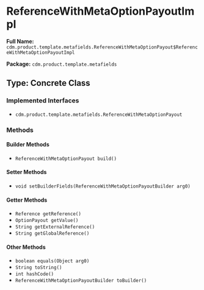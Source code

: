 # ReferenceWithMetaOptionPayoutImpl

**Full Name:** `cdm.product.template.metafields.ReferenceWithMetaOptionPayout$ReferenceWithMetaOptionPayoutImpl`

**Package:** `cdm.product.template.metafields`

## Type: Concrete Class

### Implemented Interfaces

- `cdm.product.template.metafields.ReferenceWithMetaOptionPayout`

### Methods

#### Builder Methods

- `ReferenceWithMetaOptionPayout build()`

#### Setter Methods

- `void setBuilderFields(ReferenceWithMetaOptionPayoutBuilder arg0)`

#### Getter Methods

- `Reference getReference()`
- `OptionPayout getValue()`
- `String getExternalReference()`
- `String getGlobalReference()`

#### Other Methods

- `boolean equals(Object arg0)`
- `String toString()`
- `int hashCode()`
- `ReferenceWithMetaOptionPayoutBuilder toBuilder()`


